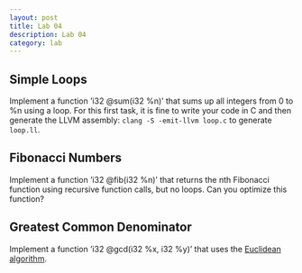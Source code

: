 ```yaml
---
layout: post
title: Lab 04
description: Lab 04
category: lab
---
```


## Simple Loops

Implement a function ’i32 @sum(i32 %n)’ that sums up all integers from 0 to %n using a loop.
For this first task, it is fine to write your code in C and then generate the LLVM assembly:
`clang -S -emit-llvm loop.c` to generate `loop.ll`.

## Fibonacci Numbers

Implement a function ’i32 @fib(i32 %n)’ that returns the nth Fibonacci function using recursive function calls, but no loops.
Can you optimize this function?

## Greatest Common Denominator

Implement a function ’i32 @gcd(i32 %x, i32 %y)’ that uses the [Euclidean algorithm](https://en.wikipedia.org/wiki/Euclidean_algorithm).
